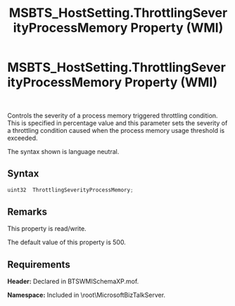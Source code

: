 ﻿---
title: MSBTS_HostSetting.ThrottlingSeverityProcessMemory Property (WMI)
TOCTitle: MSBTS_HostSetting.ThrottlingSeverityProcessMemory Property (WMI)
ms:assetid: d3871300-a44f-49c3-91bf-f8e3a1cb0413
ms:mtpsurl: https://msdn.microsoft.com/en-us/library/Gg678639(v=BTS.80)
ms:contentKeyID: 51531572
ms.date: 08/30/2017
mtps_version: v=BTS.80
---

# MSBTS\_HostSetting.ThrottlingSeverityProcessMemory Property (WMI)

 

Controls the severity of a process memory triggered throttling condition. This is specified in percentage value and this parameter sets the severity of a throttling condition caused when the process memory usage threshold is exceeded.

The syntax shown is language neutral.

## Syntax

```C#
uint32  ThrottlingSeverityProcessMemory;  
```

## Remarks

This property is read/write.

The default value of this property is 500.

## Requirements

**Header:** Declared in BTSWMISchemaXP.mof.

**Namespace:** Included in \\root\\MicrosoftBizTalkServer.

